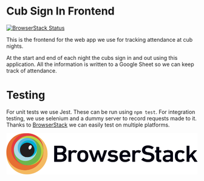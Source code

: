 # Cub Sign In Frontend

[![BrowserStack Status](https://www.browserstack.com/automate/badge.svg?badge_key=<badge_key>)](https://www.browserstack.com/automate/public-build/bVBHZm0rQ3hoR2FrTkFPenhpTnllSWk2QVNhNGJqR204YXlFQ1ZmTnVrVT0tLWRTZlN1MTVaSDRsckJnVXlpbVh1K1E9PQ==--c6501519dd6c9bb9835010ffdf9def4955b9b666)

This is the frontend for the web app we use for tracking attendance at
cub nights.

At the start and end of each night the cubs sign in and out using this
application. All the information is written to a Google Sheet so we
can keep track of attendance.

# Testing

For unit tests we use Jest. These can be run using `npm test`. For
integration testing, we use selenium and a dummy server to record
requests made to it. Thanks to
[BrowserStack](https://www.browserstack.com/) we can easily test on
multiple platforms.

![BrowserStack logo](/images/Browserstack-logo.svg)
